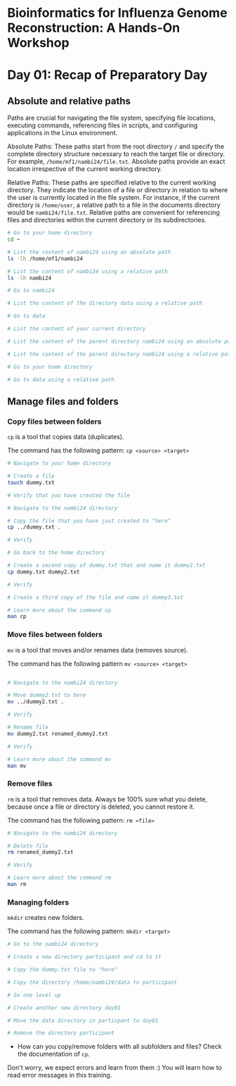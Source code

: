 # Bioinformatics for Influenza Genome Reconstruction: A Hands-On Workshop
# Day 01: Recap of Preparatory Day

## Absolute and relative paths
Paths are crucial for navigating the file system, specifying file locations, executing commands, referencing files in scripts, and configuring applications in the Linux environment.

Absolute Paths: These paths start from the root directory `/` and specify the complete directory structure necessary to reach the target file or directory. For example, `/home/mf1/nambi24/file.txt`. Absolute paths provide an exact location irrespective of the current working directory.

Relative Paths: These paths are specified relative to the current working directory. They indicate the location of a file or directory in relation to where the user is currently located in the file system. For instance, if the current directory is `/home/user`, a relative path to a file in the documents directory would be `nambi24/file.txt`. Relative paths are convenient for referencing files and directories within the current directory or its subdirectories.

```bash
# Go to your home directory
cd ~

# List the content of nambi24 using an absolute path
ls -lh /home/mf1/nambi24

# List the content of nambi24 using a relative path
ls -lh nambi24

# Go to nambi24

# List the content of the directory data using a relative path

# Go to data 

# List the content of your current directory

# List the content of the parent directory nambi24 using an absolute path

# List the content of the parent directory nambi24 using a relative path

# Go to your home directory

# Go to data using a relative path

```

## Manage files and folders
### Copy files between folders
```cp``` is a tool that copies data (duplicates).

The command has the following pattern: 
```cp <source> <target>```

```bash
# Navigate to your home directory

# Create a file
touch dummy.txt

# Verify that you have created the file

# Navigate to the nambi24 directory

# Copy the file that you have just created to "here"
cp ../dummy.txt .

# Verify

# Go back to the home directory

# Create a second copy of dummy.txt that and name it dummy2.txt
cp dummy.txt dummy2.txt

# Verify

# Create a third copy of the file and name it dummy3.txt

# Learn more about the command cp
man cp
```


### Move files between folders
```mv``` is a tool that moves and/or renames data (removes source). 

The command has the following pattern
```mv <source> <target>```

```bash

# Navigate to the nambi24 directory

# Move dummy2.txt to here
mv ../dummy2.txt .

# Verify

# Rename file
mv dummy2.txt renamed_dummy2.txt

# Verify

# Learn more about the command mv
man mv
```


### Remove files
```rm``` is a tool that removes data. Always be 100% sure what you delete, because once a file or directory is deleted, you cannot restore it.

The command has the following pattern:
```rm <file>```

```bash
# Navigate to the nambi24 directory

# Delete file
rm renamed_dummy2.txt

# Verify

# Learn more about the command rm
man rm
```


### Managing folders
```mkdir``` creates new folders. 

The command has the following pattern:
``` mkdir <target> ```

```bash 
# Go to the nambi24 directory

# Create a new directory participant and cd to it

# Copy the dummy.txt file to "here" 

# Copy the directory /home/nambi24/data to participant

# Go one level up

# Create another new directory day01

# Move the data directory in particpant to day01

# Remove the directory participant

```
* How can you copy/remove folders with all subfolders and files? Check the documentation of `cp`.

Don't worry, we expect errors and learn from them :) You will learn how to read error messages in this training.  